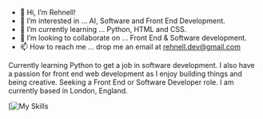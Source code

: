 - 👋 Hi, I’m Rehnell!
- 👀 I’m interested in ... AI, Software and Front End Development.
- 🌱 I’m currently learning ... Python, HTML and CSS.
- 💞️ I’m looking to collaborate on ... Front End & Software development.
- 📫 How to reach me ... drop me an email at rehnell.dev@gmail.com

 Currently learning Python to get a job in software development. 
 I also have a passion for front end web development as I enjoy building things and being creative. 
 Seeking a Front End or Software Developer role. I am currently based in London, England. 

[![My Skills](https://skillicons.dev/icons?i=python,js,html,css,)
<!---
Rehnell/Rehnell is a ✨ special ✨ repository because its `README.md` (this file) appears on your GitHub profile.
You can click the Preview link to take a look at your changes.
--->

